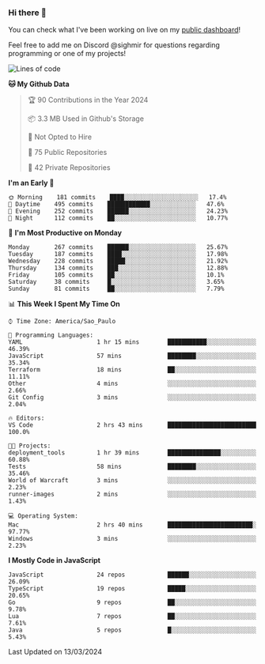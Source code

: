 ### Hi there 👋

<!--
**guicaulada/guicaulada** is a ✨ _special_ ✨ repository because its `README.md` (this file) appears on your GitHub profile.

Here are some ideas to get you started:

- 🔭 I’m currently working on ...
- 🌱 I’m currently learning ...
- 👯 I’m looking to collaborate on ...
- 🤔 I’m looking for help with ...
- 💬 Ask me about ...
- 📫 How to reach me: ...
- 😄 Pronouns: ...
- ⚡ Fun fact: ...
-->

You can check what I've been working on live on my [public dashboard](https://guicaulada.grafana.net/public-dashboards/7b7f644500ec4e6cb5d7a4e7b5ed0dab)!

Feel free to add me on Discord @sighmir for questions regarding programming or one of my projects!

<!--START_SECTION:waka-->
![Lines of code](https://img.shields.io/badge/From%20Hello%20World%20I%27ve%20Written-16.3%20million%20lines%20of%20code-blue)

**🐱 My Github Data** 

> 🏆 90 Contributions in the Year 2024
 > 
> 📦 3.3 MB Used in Github's Storage 
 > 
> 🚫 Not Opted to Hire
 > 
> 📜 75 Public Repositories 
 > 
> 🔑 42 Private Repositories  
 > 
**I'm an Early 🐤** 

```text
🌞 Morning    181 commits    ████░░░░░░░░░░░░░░░░░░░░░   17.4% 
🌆 Daytime    495 commits    ████████████░░░░░░░░░░░░░   47.6% 
🌃 Evening    252 commits    ██████░░░░░░░░░░░░░░░░░░░   24.23% 
🌙 Night      112 commits    ██░░░░░░░░░░░░░░░░░░░░░░░   10.77%

```
📅 **I'm Most Productive on Monday** 

```text
Monday       267 commits    ██████░░░░░░░░░░░░░░░░░░░   25.67% 
Tuesday      187 commits    ████░░░░░░░░░░░░░░░░░░░░░   17.98% 
Wednesday    228 commits    █████░░░░░░░░░░░░░░░░░░░░   21.92% 
Thursday     134 commits    ███░░░░░░░░░░░░░░░░░░░░░░   12.88% 
Friday       105 commits    ██░░░░░░░░░░░░░░░░░░░░░░░   10.1% 
Saturday     38 commits     █░░░░░░░░░░░░░░░░░░░░░░░░   3.65% 
Sunday       81 commits     ██░░░░░░░░░░░░░░░░░░░░░░░   7.79%

```


📊 **This Week I Spent My Time On** 

```text
⌚︎ Time Zone: America/Sao_Paulo

💬 Programming Languages: 
YAML                     1 hr 15 mins        ███████████░░░░░░░░░░░░░░   46.39% 
JavaScript               57 mins             ████████░░░░░░░░░░░░░░░░░   35.34% 
Terraform                18 mins             ██░░░░░░░░░░░░░░░░░░░░░░░   11.11% 
Other                    4 mins              ░░░░░░░░░░░░░░░░░░░░░░░░░   2.66% 
Git Config               3 mins              ░░░░░░░░░░░░░░░░░░░░░░░░░   2.04%

🔥 Editors: 
VS Code                  2 hrs 43 mins       █████████████████████████   100.0%

🐱‍💻 Projects: 
deployment_tools         1 hr 39 mins        ███████████████░░░░░░░░░░   60.88% 
Tests                    58 mins             ████████░░░░░░░░░░░░░░░░░   35.46% 
World of Warcraft        3 mins              ░░░░░░░░░░░░░░░░░░░░░░░░░   2.23% 
runner-images            2 mins              ░░░░░░░░░░░░░░░░░░░░░░░░░   1.43%

💻 Operating System: 
Mac                      2 hrs 40 mins       ████████████████████████░   97.77% 
Windows                  3 mins              ░░░░░░░░░░░░░░░░░░░░░░░░░   2.23%

```

**I Mostly Code in JavaScript** 

```text
JavaScript               24 repos            ██████░░░░░░░░░░░░░░░░░░░   26.09% 
TypeScript               19 repos            █████░░░░░░░░░░░░░░░░░░░░   20.65% 
Go                       9 repos             ██░░░░░░░░░░░░░░░░░░░░░░░   9.78% 
Lua                      7 repos             ██░░░░░░░░░░░░░░░░░░░░░░░   7.61% 
Java                     5 repos             █░░░░░░░░░░░░░░░░░░░░░░░░   5.43%

```



 Last Updated on 13/03/2024
<!--END_SECTION:waka-->
